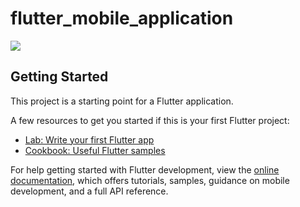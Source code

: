 # flutter_mobile_application
<img src=https://user-images.githubusercontent.com/70640558/201535766-aff7b855-8dc4-4a17-a9c4-30c8282372c9.jpg></img>

## Getting Started

This project is a starting point for a Flutter application.

A few resources to get you started if this is your first Flutter project:

- [Lab: Write your first Flutter app](https://docs.flutter.dev/get-started/codelab)
- [Cookbook: Useful Flutter samples](https://docs.flutter.dev/cookbook)

For help getting started with Flutter development, view the
[online documentation](https://docs.flutter.dev/), which offers tutorials,
samples, guidance on mobile development, and a full API reference.
